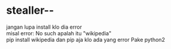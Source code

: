 # stealler--
jangan lupa install klo dia error  
misal error: No such apalah itu "wikipedia"  
pip install wikipedia 
dan pip aja klo ada yang error
Pake python2
